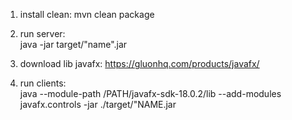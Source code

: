 1. install clean: 
mvn clean package

2. run server:  
java -jar target/"name".jar

3. download lib javafx: 
https://gluonhq.com/products/javafx/

4. run clients:   
java --module-path /PATH/javafx-sdk-18.0.2/lib --add-modules javafx.controls -jar ./target/"NAME.jar
